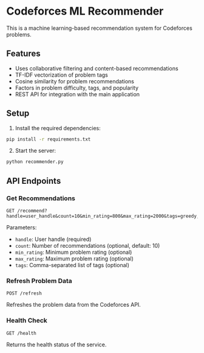 # Codeforces ML Recommender

This is a machine learning-based recommendation system for Codeforces problems.

## Features

- Uses collaborative filtering and content-based recommendations
- TF-IDF vectorization of problem tags
- Cosine similarity for problem recommendations
- Factors in problem difficulty, tags, and popularity
- REST API for integration with the main application

## Setup

1. Install the required dependencies:

```bash
pip install -r requirements.txt
```

2. Start the server:

```bash
python recommender.py
```

## API Endpoints

### Get Recommendations

```
GET /recommend?handle=user_handle&count=10&min_rating=800&max_rating=2000&tags=greedy,dp
```

Parameters:
- `handle`: User handle (required)
- `count`: Number of recommendations (optional, default: 10)
- `min_rating`: Minimum problem rating (optional)
- `max_rating`: Maximum problem rating (optional)
- `tags`: Comma-separated list of tags (optional)

### Refresh Problem Data

```
POST /refresh
```

Refreshes the problem data from the Codeforces API.

### Health Check

```
GET /health
```

Returns the health status of the service.
